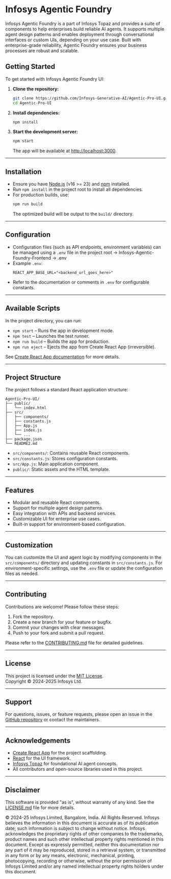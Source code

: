 # Infosys Agentic Foundry

Infosys Agentic Foundry is a part of Infosys Topaz and provides a suite of components to help enterprises build reliable AI agents. It supports multiple agent design patterns and enables deployment through conversational interfaces or custom UIs, depending on your use case. Built with enterprise-grade reliability, Agentic Foundry ensures your business processes are robust and scalable.

## Getting Started

To get started with Infosys Agentic Foundry UI:

1. **Clone the repository:**
   ```sh
   git clone https://github.com/Infosys-Generative-AI/Agentic-Pro-UI.git
   cd Agentic-Pro-UI
   ```

2. **Install dependencies:**
   ```sh
   npm install
   ```

3. **Start the development server:**
   ```sh
   npm start
   ```
   The app will be available at [http://localhost:3000](http://localhost:3000).

---

## Installation

- Ensure you have [Node.js](https://nodejs.org/) (v16 >= 23) and [npm](https://www.npmjs.com/) installed.
- Run `npm install` in the project root to install all dependencies.
- For production builds, use:
  ```sh
  npm run build
  ```
  The optimized build will be output to the `build/` directory.

---

## Configuration

- Configuration files (such as API endpoints, environment variables) can be managed using a `.env` file in the project root -> Infosys-Agentic-Foundry-Frontend -> .env
- Example `.env`:
  ```
  REACT_APP_BASE_URL="<backend_url_goes_here>"
  ```
- Refer to the documentation or comments in `.env` for configurable constants.

---

## Available Scripts

In the project directory, you can run:

- `npm start` – Runs the app in development mode.
- `npm test` – Launches the test runner.
- `npm run build` – Builds the app for production.
- `npm run eject` – Ejects the app from Create React App (irreversible).

See [Create React App documentation](https://facebook.github.io/create-react-app/docs/getting-started) for more details.

---

## Project Structure

The project follows a standard React application structure:

```
Agentic-Pro-UI/
├── public/
│   └── index.html
├── src/
│   ├── components/
│   ├── constants.js
│   ├── App.js
│   ├── index.js
│   └── ...
├── package.json
└── README2.md
```
- `src/components/`: Contains reusable React components.
- `src/constants.js`: Stores configuration constants.
- `src/App.js`: Main application component.
- `public/`: Static assets and the HTML template.

---

## Features

- Modular and reusable React components.
- Support for multiple agent design patterns.
- Easy integration with APIs and backend services.
- Customizable UI for enterprise use cases.
- Built-in support for environment-based configuration.

---

## Customization

You can customize the UI and agent logic by modifying components in the `src/components/` directory and updating constants in `src/constants.js`. For environment-specific settings, use the `.env` file or update the configuration files as needed.

---

## Contributing

Contributions are welcome! Please follow these steps:

1. Fork the repository.
2. Create a new branch for your feature or bugfix.
3. Commit your changes with clear messages.
4. Push to your fork and submit a pull request.

Please refer to the [CONTRIBUTING.md](CONTRIBUTING.md) file for detailed guidelines.

---

## License

This project is licensed under the [MIT License](LICENSE.md).  
Copyright © 2024-2025 Infosys Ltd.

---

## Support

For questions, issues, or feature requests, please open an issue in the [GitHub repository](https://github.com/Infosys-Generative-AI/Agentic-Pro-UI/issues) or contact the maintainers.

---

## Acknowledgements

- [Create React App](https://create-react-app.dev/) for the project scaffolding.
- [React](https://react.dev/) for the UI framework.
- [Infosys Topaz](https://www.infosys.com/services/ai-automation/topaz.html) for foundational AI agent concepts.
- All contributors and open-source libraries used in this project.

---

## Disclaimer

This software is provided "as is", without warranty of any kind. See the [LICENSE.md](LICENSE.md) file for more details.

© 2024-25 Infosys Limited, Bangalore, India. All Rights Reserved. Infosys believes the information in this document is accurate as of its publication date; such information is subject to change without notice. Infosys acknowledges the proprietary rights of other companies to the trademarks, product names and such other intellectual property rights mentioned in this document. Except as expressly permitted, neither this documentation nor any part of it may be reproduced, stored in a retrieval system, or transmitted in any form or by any means, electronic, mechanical, printing, photocopying, recording or otherwise, without the prior permission of Infosys Limited and/or any named intellectual property rights holders under this document.
